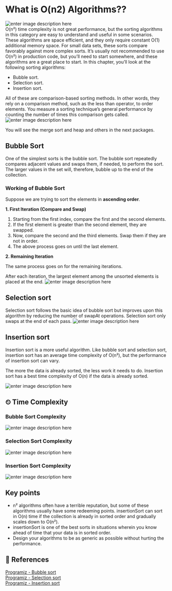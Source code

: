 
# What is O(n2) Algorithms??
![enter image description here](https://miro.medium.com/max/552/0*DPKL62mAZbrS5qyt.jpg)\
O(n²) time complexity is not great performance, but the sorting algorithms in this category are easy to understand and useful in some scenarios. These algorithms are space efficient, and they only require constant O(1) additional memory space. For small data sets, these sorts compare favorably against more complex sorts. It’s usually not recommended to use O(n²) in production code, but you’ll need to start somewhere, and these algorithms are a great place to start.
In this chapter, you’ll look at the following sorting algorithms:
-  Bubble sort.
-  Selection sort.
-  Insertion sort.

All of these are comparison-based sorting methods. In other words, they rely on a comparison method, such as the less than operator, to order elements. You measure a sorting technique’s general performance by counting the number of times this comparison gets called.
![enter image description here](https://qph.fs.quoracdn.net/main-qimg-58dc29bc4966efe3ac20c6ae66088a12)

You will see the merge sort and heap and others in the next packages.

## Bubble Sort
One of the simplest sorts is the bubble sort. The bubble sort repeatedly compares adjacent values and swaps them, if needed, to perform the sort. The larger values in the set will, therefore, bubble up to the end of the collection.

### Working of Bubble Sort
Suppose we are trying to sort the elements in  **ascending order**.

**1. First Iteration (Compare and Swap)**

1.  Starting from the first index, compare the first and the second elements.
2.  If the first element is greater than the second element, they are swapped.
3.  Now, compare the second and the third elements. Swap them if they are not in order.
4.  The above process goes on until the last element.

**2. Remaining Iteration**

The same process goes on for the remaining iterations.

After each iteration, the largest element among the unsorted elements is placed at the end.
![enter image description here](https://www.resultswebdev.com/wp-content/themes/results-website-design/uploads/bubble-sort-animation2.gif)


## Selection sort
Selection sort follows the basic idea of bubble sort but improves upon this 
algorithm by reducing the number of swapAt operations. Selection sort only swaps at the end of each pass. 
![enter image description here](https://user-images.githubusercontent.com/56377217/145599472-aac4bd2f-d841-4ab1-945b-33b42c447dd5.gif)

## Insertion sort
Insertion sort is a more useful algorithm. Like bubble sort and selection sort, 
insertion sort has an average time complexity of O(n²), but the performance of 
insertion sort can vary. 

The more the data is already sorted, the less work it needs to do. Insertion sort has a best time complexity of O(n) if the data is already sorted.

![enter image description here](https://images.velog.io/images/delmasong/post/9a836b65-dcf7-48d9-8d6c-0e6307704b43/insertionSort.gif)

## ⏲ Time Complexity
### Bubble Sort Complexity
![enter image description here](https://i.imgur.com/WI7LML4.png)

### Selection Sort Complexity
![enter image description here](https://i.imgur.com/WO7F8ag.png)

### Insertion Sort Complexity
![enter image description here](https://i.imgur.com/a5N6NIw.png)
## Key points
- n² algorithms often have a terrible reputation, but some of these algorithms usually have some redeeming points. insertionSort can sort in O(n) time if the collection is already in sorted order and gradually scales down to O(n²).
- insertionSort is one of the best sorts in situations wherein you know ahead of time that your data is in sorted order.
- Design your algorithms to be as generic as possible without hurting the 
performance.


## 📒 References 
[Programiz - Bubble sort](https://www.programiz.com/dsa/bubble-sort)\
[Programiz - Selection sort](https://www.programiz.com/dsa/selection-sort)\
[Programiz - Insertion sort](https://www.programiz.com/dsa/insertion-sort)
